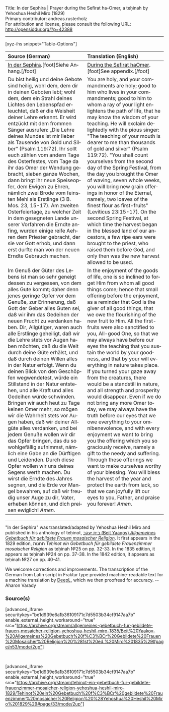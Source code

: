 <html>
<head></head>
<body>
Title: In der Sephira | Prayer during the Sefirat ha-Omer, a teḥinah by Yehoshua Heshil Miro (1829)<br />
Primary contributor: andreas.rusterholz<br />
For attribution and license, please consult the following URL: <a href="http://opensiddur.org/?p=42388">http://opensiddur.org/?p=42388</a>
<p />
<hr />

[xyz-ihs snippet="Table-Options"]<table style="margin-left: auto; margin-right: auto;" class="draggable">
<thead><tr><th id="x" style="text-align: left;">Source (German)</th><th style="text-align: left;">Translation (English)</th></tr></thead>
<tbody>
<tr><td style="vertical-align:top;">
<div class="german" lang="de">
<u>In der Sephira</u>.[foot]Siehe Anhang.[/foot]
</div></td>

<td style="vertical-align:top;">
<div class="english" lang="en">
<u>During the Sefirat haOmer</u>.[foot]See appendix.[/foot]
</div></td></tr>


<tr><td style="vertical-align:top;">
<div class="german" lang="de">
Du bist heilig und deine Gebote sind heilig, wohl dem, dem dir in deinen Geboten lebt; wohl dem, dem ein Strahl deines Lichtes den Lebenspfad erleuchtet, daß er die Weisheit deiner Lehre erkennt. Er wird entzückt mit dem frommen Sänger ausrufen: „Die Lehre deines Mundes ist mir lieber als Tausende von Gold und Silber” <span class="citation">(Psalm 119:72)</span>. Ihr sollt euch zählen vom andern Tage des Osterfestes, vom Tage da ihr das Omer der Wendung gebracht, sieben ganze Wochen, dann bringt ihr neue Speiseopfer, dem Ewigen zu Ehren, nämlich zwei Brode vom feinsten Mehl als Erstlinge <span class="citation">(3 B. Mos. 23, 15-17)</span>. Am zweiten Osterfeiertage, zu welcher Zeit in dem gesegneten Lande unserer Vorfahren die Erndte anfing, wurden einige reife Aehren dem Priester gebracht, der sie vor Gott erhob, und dann erst durfte man von der neuen Erndte Gebrauch machen.
</div></td>

<td style="vertical-align:top;">
<div class="english" lang="en">
You are holy, and your commandments are holy; good to him who lives in your commandments; good to him to whom a ray of your light enlightens the path of life, that he may know the wisdom of your teaching. He will exclaim delightedly with the pious singer: "The teaching of your mouth is dearer to me than thousands of gold and silver" <span class="citation">(Psalm 119:72)</span>. "You shall count yourselves from the second day of the Spring Festival, from the day you brought the Omer of waving, seven whole weeks, you will bring new grain offerings in honor of the Eternal, namely, two loaves of the finest flour as first-fruits" <span class="citation">(Leviticus 23:15-17)</span>. On the second Spring Festival, at which time the harvest began in the blessed land of our ancestors, a few ripe ears were brought to the priest, who raised them before God, and only then was the new harvest allowed to be used.
</div></td></tr>


<tr><td style="vertical-align:top;">
<div class="german" lang="de">
Im Genuß der Güter des Lebens ist man so sehr geneigt dessen zu vergessen, von dem alles Gute kommt; daher denn jenes geringe Opfer vor dem Genuße, zur Erinnerung, daß Gott der Geber alles Guten sei, daß wir ihm das Gedeihen der neuen Frucht zu verdanken haben. Dir, Allgütiger, waren auch alle Erstlinge geheiligt, daß wir die Lehre stets vor Augen haben möchten, daß du die Welt durch deine Güte erhälst, und daß durch deinen Willen alles in der Natur erfolgt. Wenn du deinen Blick von den Geschöpfen wegwendetest, würde ein Stillstand in der Natur entstehen, und alle Kraft und alles Gedeihen würde schwinden. Bringen wir auch heut zu Tage keinen Omer mehr, so mögen wir die Wahrheit stets vor Augen haben, daß wir deiner Allgüte alles verdanken, und bei jedem Genuße wollen wir dir das Opfer bringen, das du so wohlgefällig aufnimmst, nämlich eine Gabe an die Dürftigen und Leidenden. Durch diese Opfer wollen wir uns deines Segens werth machen. Du wirst die Erndte des Jahres segnen, und die Erde vor Mangel bewahren, auf daß wir freudig unser Auge zu dir, Vater, erheben können, und dich preisen ewiglich! <em>Amen</em>.
</div></td>

<td style="vertical-align:top;">
<div class="english" lang="en">
In the enjoyment of the goods of life, one is so inclined to forget Him from whom all good things come; hence that small offering before the enjoyment, as a reminder that God is the giver of all good things, that we owe the flourishing of the new fruit to Him. All the first-fruits were also sanctified to you, All-good One, so that we may always have before our eyes the teaching that you sustain the world by your goodness, and that by your will everything in nature takes place. If you turned your gaze away from the creatures, there would be a standstill in nature, and all strength and prosperity would disappear. Even if we do not bring any more Omer today, we may always have the truth before our eyes that we owe everything to your omnibenevolence, and with every enjoyment we want to bring you the offering which you so graciously receive, namely a gift to the needy and suffering. Through these offerings we want to make ourselves worthy of your blessing. You will bless the harvest of the year and protect the earth from lack, so that we can joyfully lift our eyes to you, Father, and praise you forever! <em>Amen</em>.
</div></td></tr>
</tbody></table>

<hr />

"In der Sephira" was translated/adapted by Yehoshua Heshil Miro and published in his anthology of teḥinot, <a href="/?p=41365">בית יעקב (Beit Yaaqov) <em>Allgemeines Gebetbuch für gebildete Frauen mosaischer Religion</em></a>. It first appears in the 1829 edition, תחנות <em>Teḥinot ein Gebetbuch für gebildete Frauenzimmer mosaischer Religion</em> as teḥinah №25 on pp. 32-33. In the 1835 edition, it appears as teḥinah №24 on pp. 37-38. In the 1842 edition, it appears as teḥinah №27 on pp. 40-41.

We welcome corrections and improvements. The transcription of the German from Latin script in Fraktur type provided machine-readable text for a machine translation by <a href="https://www.deepl.com/en/translator">DeepL</a>, which we then proofread for accuracy. --Aharon Varady
 

<h3>Source(s)</h3>

[advanced_iframe securitykey="be1d939e6a1b36109171c7d5503b34cf9147aa7b" enable_external_height_workaround="true" src="https://archive.org/stream/allgemeines-gebetbuch-fur-gebildete-frauen-mosaicher-religion-yehoshua-heshil-miro-1835/Beit%20Yaakov-%20Allgemeines%20Gebetbuch%20f%C3%BCr%20Gebildete%20Frauen%20Mosaicher%20Religion%20%281st%20ed.%20Miro%201835%29#page/n53/mode/2up"]
 
&nbsp;

[advanced_iframe securitykey="be1d939e6a1b36109171c7d5503b34cf9147aa7b" enable_external_height_workaround="true" src="https://archive.org/stream/tehinot-ein-gebetbuch-fur-gebildete-frauenzimmer-mosaicher-religion-yehoshua-heshil-miro-1829/Tehinot%20ein%20Gebetbuch%20f%C3%BCr%20gebildete%20Frauenzimmer%20mosaicher%20Religion%20%28Yehoshua%20Heshil%20Miro%201829%29#page/33/mode/2up"]

&nbsp;
</body>
</html>
